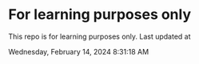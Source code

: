 # For learning purposes only
This repo is for learning purposes only.
Last updated at

Wednesday, February 14, 2024 8:31:18 AM

